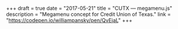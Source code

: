 +++
draft = true
date = "2017-05-21"
title = "CUTX — megamenu.js"
description = "Megamenu concept for Credit Union of Texas."
link = "https://codepen.io/williampansky/pen/QvEjaL"
+++

